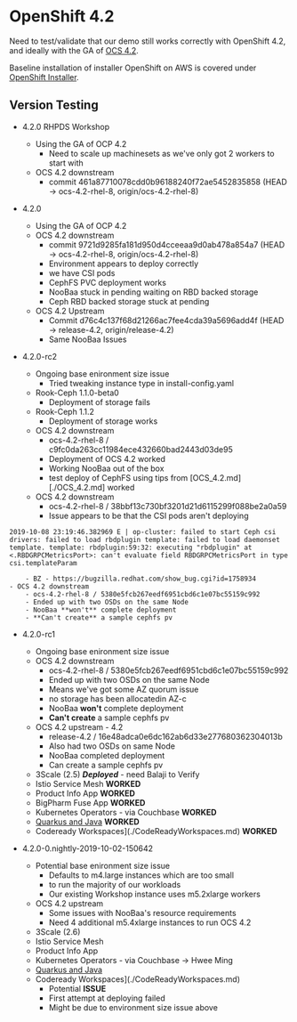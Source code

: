 # OpenShift 4.2

Need to test/validate that our demo still works correctly with 
OpenShift 4.2, and ideally with the GA of [OCS 4.2](./OCS_4.2.md).

Baseline installation of installer OpenShift on AWS is covered under
[OpenShift Installer](OpenShiftInstaller.md).

## Version Testing 
- 4.2.0 RHPDS Workshop
    - Using the GA of OCP 4.2
        - Need to scale up machinesets as we've only got 2 workers to start with
    - OCS 4.2 downstream
        - commit 461a87710078cdd0b96188240f72ae5452835858 (HEAD -> ocs-4.2-rhel-8, origin/ocs-4.2-rhel-8)

- 4.2.0
    - Using the GA of OCP 4.2
    - OCS 4.2 downstream
        - commit 9721d9285fa181d950d4cceeaa9d0ab478a854a7 (HEAD -> ocs-4.2-rhel-8, origin/ocs-4.2-rhel-8)
        - Environment appears to deploy correctly
        - we have CSI pods
        - CephFS PVC deployment works
        - NooBaa stuck in pending waiting on RBD backed storage
        - Ceph RBD backed storage stuck at pending
    - OCS 4.2 Upstream
        - Commit d76c4c137f68d21266ac7fee4cda39a5696add4f (HEAD -> release-4.2, origin/release-4.2)
        - Same NooBaa Issues
- 4.2.0-rc2
    - Ongoing base enironment size issue
        - Tried tweaking instance type in install-config.yaml
    - Rook-Ceph 1.1.0-beta0
        - Deployment of storage fails
    - Rook-Ceph 1.1.2
        - Deployment of storage works
    - OCS 4.2 downstream
        - ocs-4.2-rhel-8 / c9fc0da263cc11984ece432660bad2443d03de95
        - Deployment of OCS 4.2 worked
        - Working NooBaa out of the box
        - test deploy of CephFS using tips from [OCS_4.2.md][./OCS_4.2.md] worked
    - OCS 4.2 downstream
        - ocs-4.2-rhel-8 / 38bbf13c730bf3201d21d6115299f088be2a0a59
        - Issue appears to be that the CSI pods aren't deploying
```
2019-10-08 23:19:46.382969 E | op-cluster: failed to start Ceph csi drivers: failed to load rbdplugin template: failed to load daemonset template. template: rbdplugin:59:32: executing "rbdplugin" at <.RBDGRPCMetricsPort>: can't evaluate field RBDGRPCMetricsPort in type csi.templateParam
```
        - BZ - https://bugzilla.redhat.com/show_bug.cgi?id=1758934
    - OCS 4.2 downstream
        - ocs-4.2-rhel-8 / 5380e5fcb267eedf6951cbd6c1e07bc55159c992
        - Ended up with two OSDs on the same Node
        - NooBaa **won't** complete deployment
        - **Can't create** a sample cephfs pv
- 4.2.0-rc1
    - Ongoing base enironment size issue
    - OCS 4.2 downstream
        - ocs-4.2-rhel-8 / 5380e5fcb267eedf6951cbd6c1e07bc55159c992
        - Ended up with two OSDs on the same Node
        - Means we've got some AZ quorum issue
        - no storage has been allocatedin AZ-c
        - NooBaa **won't** complete deployment
        - **Can't create** a sample cephfs pv
    - OCS 4.2 upstream - 4.2
        - release-4.2 / 16e48adca0e6dc162ab6d33e277680362304013b
        - Also had two OSDs on same Node
        - NooBaa completed deployment
        - Can create a sample cephfs pv
    - 3Scale (2.5) ***Deployed*** - need Balaji to Verify
    - Istio Service Mesh **WORKED**
    - Product Info App **WORKED**
    - BigPharm Fuse App **WORKED**
    - Kubernetes Operators - via Couchbase **WORKED**
    - [Quarkus and Java](./Quarkus.md) **WORKED**
    - Codeready Workspaces](./CodeReadyWorkspaces.md) **WORKED**


- 4.2.0-0.nightly-2019-10-02-150642
    - Potential base enironment size issue
        - Defaults to m4.large instances which are too small
        - to run the majority of our workloads
        - Our existing Workshop instance uses m5.2xlarge workers
    - OCS 4.2 upstream 
        - Some issues with NooBaa's resource requirements
        - Need 4 additional m5.4xlarge instances to run OCS 4.2
    - 3Scale (2.6)
    - Istio Service Mesh
    - Product Info App
    - Kubernetes Operators - via Couchbase -> Hwee Ming
    - [Quarkus and Java](./Quarkus.md)
    - Codeready Workspaces](./CodeReadyWorkspaces.md)
        - Potential **ISSUE**
        - First attempt at deploying failed
        - Might be due to environment size issue above



